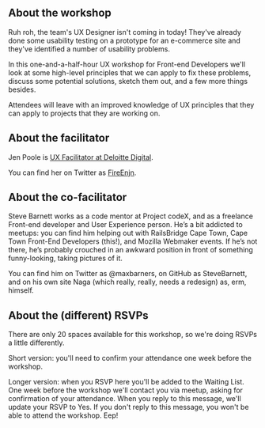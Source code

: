 ## About the workshop

Ruh roh, the team's UX Designer isn't coming in today! They've already done some usability testing on a prototype for an e-commerce site and they've identified a number of usability problems.

In this one-and-a-half-hour UX workshop for Front-end Developers we'll look at some high-level principles that we can apply to fix these problems, discuss some potential solutions, sketch them out, and a few more things besides.

Attendees will leave with an improved knowledge of UX principles that they can apply to projects that they are working on.

## About the facilitator

Jen Poole is [UX Facilitator at Deloitte Digital](http://www.userexperience.co.za/our-team/#jennifer-poole).

You can find her on Twitter as [FireEnjn](https://twitter.com/FireEnjn).

## About the co-facilitator

Steve Barnett works as a code mentor at Project codeX, and as a freelance Front-end developer and User Experience person. He’s a bit addicted to meetups: you can find him helping out with RailsBridge Cape Town, Cape Town Front-End Developers (this!), and Mozilla Webmaker events. If he’s not there, he’s probably crouched in an awkward position in front of something funny-looking, taking pictures of it.

You can find him on Twitter as @maxbarners, on GitHub as SteveBarnett, and on his own site Naga (which really, really, needs a redesign) as, erm, himself.

## About the (different) RSVPs

There are only 20 spaces available for this workshop, so we're doing RSVPs a little differently.

Short version: you'll need to confirm your attendance one week before the workshop.

Longer version: when you RSVP here you'll be added to the Waiting List. One week before the workshop we'll contact you via meetup, asking for confirmation of your attendance. When you reply to this message, we'll update your RSVP to Yes. If you don't reply to this message, you won't be able to attend the workshop. Eep!
